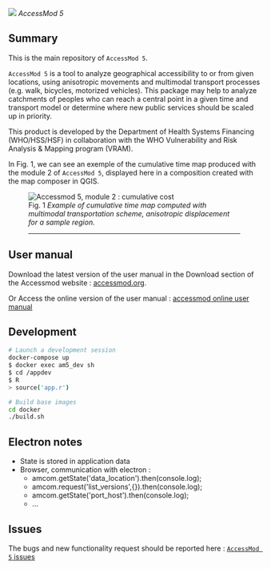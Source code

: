 ![](https://raw.githubusercontent.com/fxi/accessModShiny/master/www/logo/icons/logo32x32.png) _AccessMod 5_

## Summary

This is the main repository of `AccessMod 5`.

`AccessMod 5` is a tool to analyze geographical accessibility to or from given locations, using anisotropic movements and multimodal transport processes (e.g. walk, bicycles, motorized vehicles). This package may help to analyze catchments of peoples who can reach a central point in a given time and transport model or determine where new public services should be scaled up in priority.

This product is developed by the Department of Health Systems Financing (WHO/HSS/HSF) in collaboration with the WHO Vulnerability and Risk Analysis & Mapping program (VRAM).

In Fig. 1, we can see an exemple of the cumulative time map produced with the module 2 of `AccessMod 5`, displayed here in a composition created with the map composer in QGIS.

<figure>
<img src="https://raw.githubusercontent.com/wiki/fxi/accessModShiny/img/anisoCumulativeCostSample.jpg" alt="Accessmod 5, module 2 : cumulative cost">
</a>
<figcaption>
Fig. 1<em> Example of cumulative time map computed with multimodal transportation scheme, anisotropic displacement for a sample region.</em>
<hr>
</figcaption>
</figure>


## User manual

Download the latest version of the user manual in the Download section of the Accessmod website : [accessmod.org](https://www.accessmod.org/).

Or Access the online version of the user manual : [accessmod online user manual](https://doc-accessmod.unepgrid.ch/display/EN/AccessMod+5+user+manual)


## Development

```sh
# Launch a development session
docker-compose up
$ docker exec am5_dev sh
$ cd /appdev
$ R
> source('app.r')

# Build base images
cd docker
./build.sh
```

## Electron notes 
- State is stored in application data 
- Browser, communication with electron : 
   - amcom.getState('data_location').then(console.log);
   - amcom.request('list_versions',{}).then(console.log);
   - amcom.getState('port_host').then(console.log);
   - ...

## Issues

The bugs and new functionality request should be reported here :
[`AccessMod 5` issues](https://github.com/fxi/accessModShiny/issues)

